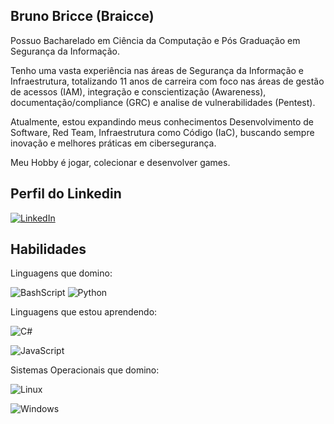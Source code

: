 ## Bruno Bricce (Braicce)

Possuo Bacharelado em Ciência da Computação e Pós Graduação em Segurança da Informação.

 Tenho uma vasta experiência nas áreas de Segurança da Informação e Infraestrutura, totalizando 11 anos de carreira com foco nas áreas de gestão de acessos (IAM), integração e conscientização (Awareness), documentação/compliance (GRC) e analise de vulnerabilidades (Pentest).

Atualmente, estou expandindo meus conhecimentos Desenvolvimento de Software, Red Team, Infraestrutura como Código (IaC), buscando sempre inovação e melhores práticas em cibersegurança.

Meu Hobby é jogar, colecionar e desenvolver games.

## Perfil do Linkedin

[![LinkedIn](https://img.shields.io/badge/LinkedIn-0077B5?style=for-the-badge&logo=linkedin&logoColor=white)](https://linkedin.com.br/in/brunobricce)

## Habilidades

Linguagens que domino: 

![BashScript](https://img.shields.io/badge/bash%20script-0101?style=flat&logo=gnubash&logoColor=%23FFFFFF&labelColor=%23000000) 
![Python](https://img.shields.io/badge/python-3670A0?style=for-the-badge&logo=python&logoColor=ffdd54)

Linguagens que estou aprendendo: 

![C#](https://img.shields.io/badge/C%23-239120?style=for-the-badge&logo=c-sharp&logoColor=white)

![JavaScript](https://img.shields.io/badge/JavaScript-F7DF1E?style=for-the-badge&logo=javascript&logoColor=black)

Sistemas Operacionais que domino: 

![Linux](https://img.shields.io/badge/Linux-000?style=for-the-badge&logo=linux&logoColor=FCC624)

![Windows](https://img.shields.io/badge/Windows-000?style=for-the-badge&logo=windows&logoColor=2CA5E0)
